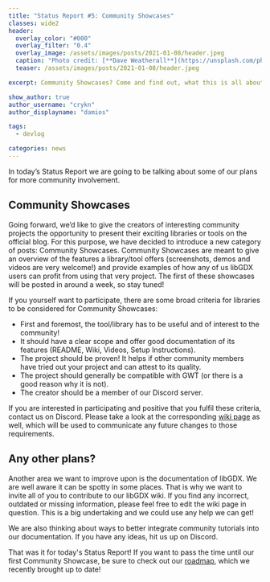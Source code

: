 ```yaml
---
title: "Status Report #5: Community Showcases"
classes: wide2
header:
  overlay_color: "#000"
  overlay_filter: "0.4"
  overlay_image: /assets/images/posts/2021-01-08/header.jpeg
  caption: "Photo credit: [**Dave Weatherall**](https://unsplash.com/photos/K2qN68Pg6TI)"
  teaser: /assets/images/posts/2021-01-08/header.jpeg

excerpt: Community Showcases? Come and find out, what this is all about!

show_author: true
author_username: "crykn"
author_displayname: "damios"

tags:
  - devlog

categories: news
---
```


In today’s Status Report we are going to be talking about some of our plans for more community involvement.

## Community Showcases
Going forward, we’d like to give the creators of interesting community projects the opportunity to present their exciting libraries or tools on the official blog. For this purpose, we have decided to introduce a new category of posts: Community Showcases. Community Showcases are meant to give an overview of the features a library/tool offers (screenshots, demos and videos are very welcome!) and provide examples of how any of us libGDX users can profit from using that very project. The first of these showcases will be posted in around a week, so stay tuned!

If you yourself want to participate, there are some broad criteria for libraries to be considered for Community Showcases:
- First and foremost, the tool/library has to be useful and of interest to the community!
- It should have a clear scope and offer good documentation of its features (README, Wiki, Videos, Setup Instructions).
- The project should be proven! It helps if other community members have tried out your project and can attest to its quality.
- The project should generally be compatible with GWT (or there is a good reason why it is not).
- The creator should be a member of our Discord server.

If you are interested in participating and positive that you fulfil these criteria, contact us on Discord. Please take a look at the corresponding [wiki page](https://github.com/libgdx/libgdx.github.io/wiki/Community-Showcases) as well, which will be used to communicate any future changes to those requirements.

## Any other plans?
Another area we want to improve upon is the documentation of libGDX. We are well aware it can be spotty in some places. That is why we want to invite all of you to contribute to our libGDX wiki. If you find any incorrect, outdated or missing information, please feel free to edit the wiki page in question. This is a big undertaking and we could use any help we can get!

We are also thinking about ways to better integrate community tutorials into our documentation. If you have any ideas, hit us up on Discord.

That was it for today's Status Report! If you want to pass the time until our first Community Showcase, be sure to check out our [roadmap](/roadmap/), which we recently brought up to date!
